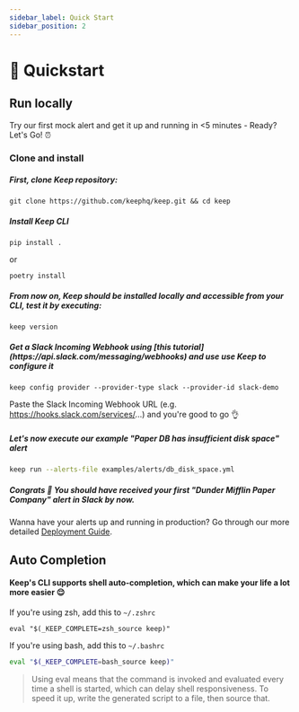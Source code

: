 ```yaml
---
sidebar_label: Quick Start
sidebar_position: 2
---
```


# 🚀 Quickstart

## Run locally
Try our first mock alert and get it up and running in <5 minutes - Ready? Let's Go! ⏰

### Clone and install

<h5>First, clone Keep repository:</h5>

```shell
git clone https://github.com/keephq/keep.git && cd keep
```

<h5>Install Keep CLI</h5>

```shell
pip install .
```
or
```shell
poetry install
```

<h5>From now on, Keep should be installed locally and accessible from your CLI, test it by executing:</h5>

```
keep version
```

<h5>Get a Slack Incoming Webhook using [this tutorial](https://api.slack.com/messaging/webhooks) and use use Keep to configure it</h5>

```
keep config provider --provider-type slack --provider-id slack-demo
```
Paste the Slack Incoming Webhook URL (e.g. https://hooks.slack.com/services/...) and you're good to go 👌

<h5>Let's now execute our example "Paper DB has insufficient disk space" alert</h5>

```bash
keep run --alerts-file examples/alerts/db_disk_space.yml
```

<h5>Congrats 🥳 You should have received your first "Dunder Mifflin Paper Company" alert in Slack by now.</h5>

Wanna have your alerts up and running in production? Go through our more detailed [Deployment Guide](https://keephq.wiki/deployment).

## Auto Completion

<h4>Keep's CLI supports shell auto-completion, which can make your life a lot more easier 😌</h4>

If you're using zsh, add this to `~/.zshrc`
```shell
eval "$(_KEEP_COMPLETE=zsh_source keep)"
```


If you're using bash, add this to `~/.bashrc`
```bash
eval "$(_KEEP_COMPLETE=bash_source keep)"
```


> Using eval means that the command is invoked and evaluated every time a shell is started, which can delay shell responsiveness. To speed it up, write the generated script to a file, then source that.
